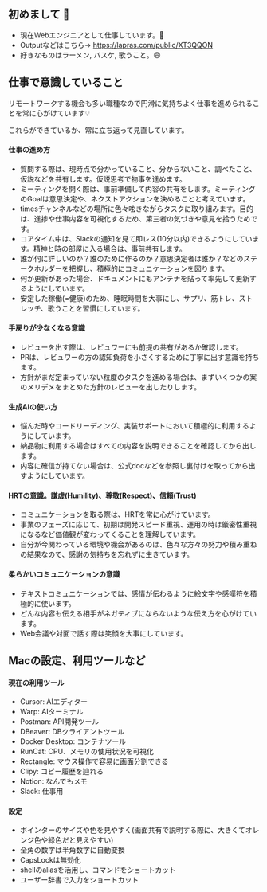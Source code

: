 ## 初めまして 👋
- 現在Webエンジニアとして仕事しています。🔭
- Outputなどはこちら→ https://lapras.com/public/XT3QQON
- 好きなものはラーメン, バスケ, 歌うこと。😄

## 仕事で意識していること
リモートワークする機会も多い職種なので円滑に気持ちよく仕事を進められることを常に心がけています💡

これらができているか、常に立ち返って見直しています。

#### 仕事の進め方
- 質問する際は、現時点で分かっていること、分からないこと、調べたこと、仮説などを共有します。仮説思考で物事を進めます。
- ミーティングを開く際は、事前準備して内容の共有をします。ミーティングのGoalは意思決定や、ネクストアクションを決めることと考えています。
- timesチャンネルなどの場所に色々呟きながらタスクに取り組みます。目的は、進捗や仕事内容を可視化するため、第三者の気づきや意見を拾うためです。
- コアタイム中は、Slackの通知を見て即レス(10分以内)できるようにしています。精神と時の部屋に入る場合は、事前共有します。
- 誰が何に詳しいのか？誰のために作るのか？意思決定者は誰か？などのステークホルダーを把握し、積極的にコミュニケーションを図ります。
- 何か更新があった場合、ドキュメントにもアンテナを貼って率先して更新するようにしています。
- 安定した稼働(=健康)のため、睡眠時間を大事にし、サプリ、筋トレ、ストレッチ、歌うことを習慣にしています。

#### 手戻りが少なくなる意識
- レビューを出す際は、レビュワーにも前提の共有があるか確認します。
- PRは、レビュワーの方の認知負荷を小さくするために丁寧に出す意識を持ちます。
- 方針がまだ定まっていない粒度のタスクを進める場合は、まずいくつかの案のメリデメをまとめた方針のレビューを出したりします。

#### 生成AIの使い方
- 悩んだ時やコードリーディング、実装サポートにおいて積極的に利用するようにしています。
- 納品物に利用する場合はすべての内容を説明できることを確認してから出します。
- 内容に確信が持てない場合は、公式docなどを参照し裏付けを取ってから出すようにしています。

#### HRTの意識。謙虚(Humility)、尊敬(Respect)、信頼(Trust)
- コミュニケーションを取る際は、HRTを常に心がけています。
- 事業のフェーズに応じて、初期は開発スピード重視、運用の時は厳密性重視になるなど価値観が変わってくることを理解しています。
- 自分が今関わっている環境や機会があるのは、色々な方々の努力や積み重ねの結果なので、感謝の気持ちを忘れずに生きています。

#### 柔らかいコミュニケーションの意識
- テキストコミュニケーションでは、感情が伝わるように絵文字や感嘆符を積極的に使います。
- どんな内容も伝える相手がネガティブにならないような伝え方を心がけています。
- Web会議や対面で話す際は笑顔を大事にしています。

## Macの設定、利用ツールなど
#### 現在の利用ツール
- Cursor: AIエディター
- Warp: AIターミナル
- Postman: API開発ツール
- DBeaver: DBクライアントツール
- Docker Desktop: コンテナツール
- RunCat: CPU、メモリの使用状況を可視化
- Rectangle: マウス操作で容易に画面分割できる
- Clipy: コピー履歴を辿れる
- Notion: なんでもメモ
- Slack: 仕事用

#### 設定
- ポインターのサイズや色を見やすく(画面共有で説明する際に、大きくてオレンジ色や緑色だと見えやすい)
- 全角の数字は半角数字に自動変換
- CapsLockは無効化
- shellのaliasを活用し、コマンドをショートカット
- ユーザー辞書で入力をショートカット
